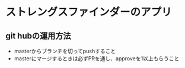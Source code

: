 # ストレングスファインダーのアプリ
## git hubの運用方法
- masterからブランチを切ってpushすること
- masterにマージするときは必ずPRを通し、approveを1以上もらうこと